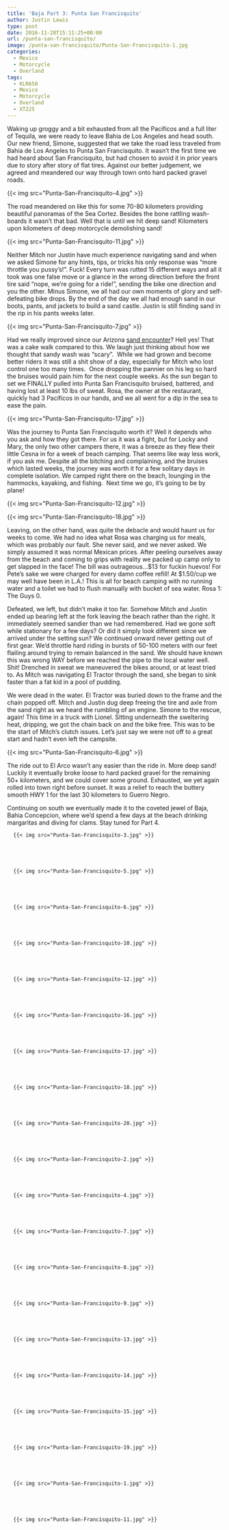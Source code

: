 ```yaml
---
title: 'Baja Part 3: Punta San Francisquito'
author: Justin Lewis
type: post
date: 2016-11-28T15:11:25+00:00
url: /punta-san-francisquito/
image: /punta-san-francisquito/Punta-San-Francisquito-1.jpg
categories:
  - Mexico
  - Motorcycle
  - Overland
tags:
  - KLR650
  - Mexico
  - Motorcycle
  - Overland
  - XT225
---
```

Waking up groggy and a bit exhausted from all the Pacificos and a full liter of Tequila, we were ready to leave Bahia de Los Angeles and head south. Our new friend, Simone, suggested that we take the road less traveled from Bahia de Los Angeles to Punta San Francisquito. It wasn’t the first time we had heard about San Francisquito, but had chosen to avoid it in prior years due to story after story of flat tires. Against our better judgement, we agreed and meandered our way through town onto hard packed gravel roads.


  {{< img src="Punta-San-Francisquito-4.jpg" >}}
		      


The road meandered on like this for some 70-80 kilometers providing beautiful panoramas of the Sea Cortez. Besides the bone rattling wash-boards it wasn’t that bad. Well that is until we hit deep sand! Kilometers upon kilometers of deep motorcycle demolishing sand!


  {{< img src="Punta-San-Francisquito-11.jpg" >}}
		      



Neither Mitch nor Justin have much experience navigating sand and when we asked Simone for any hints, tips, or tricks his only response was “more throttle you pussy’s!”. Fuck! Every turn was rutted 15 different ways and all it took was one false move or a glance in the wrong direction before the front tire said “nope, we’re going for a ride!”, sending the bike one direction and you the other. Minus Simone, we all had our own moments of glory and self-defeating bike drops. By the end of the day we all had enough sand in our boots, pants, and jackets to build a sand castle. Justin is still finding sand in the rip in his pants weeks later.


  {{< img src="Punta-San-Francisquito-7.jpg" >}}
		      


Had we really improved since our Arizona [sand encounter][1]? Hell yes! That was a cake walk compared to this. We laugh just thinking about how we thought that sandy wash was “scary”.  While we had grown and become better riders it was still a shit show of a day, especially for Mitch who lost control one too many times.  Once dropping the pannier on his leg so hard the bruises would pain him for the next couple weeks. As the sun began to set we FINALLY pulled into Punta San Francisquito bruised, battered, and having lost at least 10 lbs of sweat. Rosa, the owner at the restaurant, quickly had 3 Pacificos in our hands, and we all went for a dip in the sea to ease the pain.


  {{< img src="Punta-San-Francisquito-17.jpg" >}}
		      


Was the journey to Punta San Francisquito worth it? Well it depends who you ask and how they got there. For us it was a fight, but for Locky and Mary, the only two other campers there, it was a breeze as they flew their little Cesna in for a week of beach camping. That seems like way less work, if you ask me. Despite all the bitching and complaining, and the bruises which lasted weeks, the journey was worth it for a few solitary days in complete isolation. We camped right there on the beach, lounging in the hammocks, kayaking, and fishing.  Next time we go, it’s going to be by plane!


  {{< img src="Punta-San-Francisquito-12.jpg" >}}
		      


  {{< img src="Punta-San-Francisquito-18.jpg" >}}
		      


Leaving, on the other hand, was quite the debacle and would haunt us for weeks to come. We had no idea what Rosa was charging us for meals, which was probably our fault. She never said, and we never asked. We simply assumed it was normal Mexican prices. After peeling ourselves away from the beach and coming to grips with reality we packed up camp only to get slapped in the face! The bill was outrageous…$13 for fuckin huevos! For Pete’s sake we were charged for every damn coffee refill! At $1.50/cup we may well have been in L.A.! This is all for beach camping with no running water and a toilet we had to flush manually with bucket of sea water. Rosa 1: The Guys 0.

Defeated, we left, but didn’t make it too far. Somehow Mitch and Justin ended up bearing left at the fork leaving the beach rather than the right. It immediately seemed sandier than we had remembered. Had we gone soft while stationary for a few days? Or did it simply look different since we arrived under the setting sun? We continued onward never getting out of first gear. We’d throttle hard riding in bursts of 50-100 meters with our feet flailing around trying to remain balanced in the sand. We should have known this was wrong WAY before we reached the pipe to the local water well. Shit! Drenched in sweat we maneuvered the bikes around, or at least tried to. As Mitch was navigating El Tractor through the sand, she began to sink faster than a fat kid in a pool of pudding.

We were dead in the water. El Tractor was buried down to the frame and the chain popped off. Mitch and Justin dug deep freeing the tire and axle from the sand right as we heard the rumbling of an engine. Simone to the rescue, again! This time in a truck with Lionel. Sitting underneath the sweltering heat, dripping, we got the chain back on and the bike free. This was to be the start of Mitch’s clutch issues. Let’s just say we were not off to a great start and hadn’t even left the campsite.


  {{< img src="Punta-San-Francisquito-6.jpg" >}}
		      


The ride out to El Arco wasn’t any easier than the ride in. More deep sand! Luckily it eventually broke loose to hard packed gravel for the remaining 50+ kilometers, and we could cover some ground. Exhausted, we yet again rolled into town right before sunset. It was a relief to reach the buttery smooth HWY 1 for the last 30 kilometers to Guerro Negro.

Continuing on south we eventually made it to the coveted jewel of Baja, Bahia Concepcion, where we’d spend a few days at the beach drinking margaritas and diving for clams. Stay tuned for Part 4.





      {{< img src="Punta-San-Francisquito-3.jpg" >}}
                
    



      {{< img src="Punta-San-Francisquito-5.jpg" >}}
                
    



      {{< img src="Punta-San-Francisquito-6.jpg" >}}
                
    



      {{< img src="Punta-San-Francisquito-10.jpg" >}}
                
    



      {{< img src="Punta-San-Francisquito-12.jpg" >}}
                
    



      {{< img src="Punta-San-Francisquito-16.jpg" >}}
                
    



      {{< img src="Punta-San-Francisquito-17.jpg" >}}
                
    



      {{< img src="Punta-San-Francisquito-18.jpg" >}}
                
    



      {{< img src="Punta-San-Francisquito-20.jpg" >}}
                
    



      {{< img src="Punta-San-Francisquito-2.jpg" >}}
                
    



      {{< img src="Punta-San-Francisquito-4.jpg" >}}
                
    



      {{< img src="Punta-San-Francisquito-7.jpg" >}}
                
    



      {{< img src="Punta-San-Francisquito-8.jpg" >}}
                
    



      {{< img src="Punta-San-Francisquito-9.jpg" >}}
                
    



      {{< img src="Punta-San-Francisquito-13.jpg" >}}
                
    



      {{< img src="Punta-San-Francisquito-14.jpg" >}}
                
    



      {{< img src="Punta-San-Francisquito-15.jpg" >}}
                
    



      {{< img src="Punta-San-Francisquito-19.jpg" >}}
                
    



      {{< img src="Punta-San-Francisquito-1.jpg" >}}
                
    



      {{< img src="Punta-San-Francisquito-11.jpg" >}}
                
    






 [1]: http://www.elevationupgrade.com/overland-motorcycle-trip-southwest-united-states-part-2/